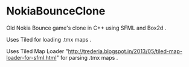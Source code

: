 # NokiaBounceClone
Old Nokia Bounce game's clone in C++ using SFML and Box2d .

Uses Tiled for loading .tmx maps .

Uses Tiled Map Loader "http://trederia.blogspot.in/2013/05/tiled-map-loader-for-sfml.html" for parsing .tmx maps .
